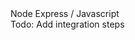 <div class="language-title">Node Express / Javascript</div>

<div class="todo">Todo: Add integration steps</div>
